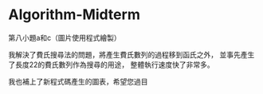 # Algorithm-Midterm
第八小題a和c（圖片使用程式繪製）

我解決了費氏搜尋法的問題，將產生費氏數列的過程移到函氏之外，
並事先產生了長度22的費氏數列作為搜尋的用途，
整體執行速度快了非常多。

我也補上了新程式碼產生的圖表，希望您過目
